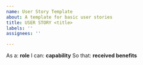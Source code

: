 ```yaml
---
name: User Story Template
about: A template for basic user stories
title: USER STORY <title>
labels: ''
assignees: ''

---
```


As a: **role**
I can: **capability**
So that: **received benefits**
